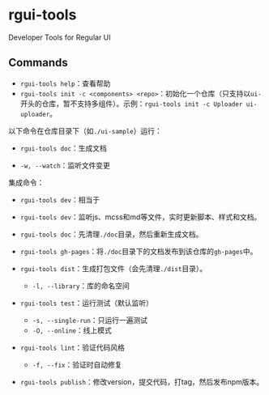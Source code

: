 # rgui-tools

Developer Tools for Regular UI

## Commands

- `rgui-tools help`：查看帮助
- `rgui-tools init -c <components> <repo>`：初始化一个仓库（只支持以`ui-`开头的仓库，暂不支持多组件）。示例：`rgui-tools init -c Uploader ui-uploader`。

以下命令在仓库目录下（如`./ui-sample`）运行：

- `rgui-tools doc`：生成文档


- `-w, --watch`：监听文件变更

集成命令：

- `rgui-tools dev`：相当于









- `rgui-tools dev`：监听js、mcss和md等文件，实时更新脚本、样式和文档。
- `rgui-tools doc`：先清理`./doc`目录，然后重新生成文档。
- `rgui-tools gh-pages`：将`./doc`目录下的文档发布到该仓库的`gh-pages`中。
- `rgui-tools dist`：生成打包文件（会先清理`./dist`目录）。
    - `-l, --library`：库的命名空间
- `rgui-tools test`：运行测试（默认监听）
    - `-s, --single-run`：只运行一遍测试
    - `-O, --online`：线上模式
- `rgui-tools lint`：验证代码风格
    - `-f, --fix`：验证时自动修复
- `rgui-tools publish`：修改version，提交代码，打tag，然后发布npm版本。
